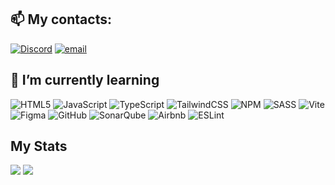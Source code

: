 ## 📫 My contacts:


[![Discord](https://img.shields.io/badge/Discord-%237289DA.svg?logo=discord&logoColor=white)](https://discord.gg/zagorky) [![email](https://img.shields.io/badge/Email-D14836?logo=gmail&logoColor=white)](mailto:immelnikovadaria@inbox.ru) 

## 🌱 I’m currently learning

![HTML5](https://img.shields.io/badge/html5-%23E34F26.svg?style=for-the-badge&logo=html5&logoColor=white) ![JavaScript](https://img.shields.io/badge/javascript-%23323330.svg?style=for-the-badge&logo=javascript&logoColor=%23F7DF1E) ![TypeScript](https://img.shields.io/badge/typescript-%23007ACC.svg?style=for-the-badge&logo=typescript&logoColor=white) ![TailwindCSS](https://img.shields.io/badge/tailwindcss-%2338B2AC.svg?style=for-the-badge&logo=tailwind-css&logoColor=white) ![NPM](https://img.shields.io/badge/NPM-%23CB3837.svg?style=for-the-badge&logo=npm&logoColor=white) ![SASS](https://img.shields.io/badge/SASS-hotpink.svg?style=for-the-badge&logo=SASS&logoColor=white) ![Vite](https://img.shields.io/badge/vite-%23646CFF.svg?style=for-the-badge&logo=vite&logoColor=white) ![Figma](https://img.shields.io/badge/figma-%23F24E1E.svg?style=for-the-badge&logo=figma&logoColor=white) ![GitHub](https://img.shields.io/badge/github-%23121011.svg?style=for-the-badge&logo=github&logoColor=white) ![SonarQube](https://img.shields.io/badge/SonarQube-black?style=for-the-badge&logo=sonarqube&logoColor=4E9BCD) ![Airbnb](https://img.shields.io/badge/Airbnb-%23ff5a5f.svg?style=for-the-badge&logo=Airbnb&logoColor=white) ![ESLint](https://img.shields.io/badge/ESLint-4B3263?style=for-the-badge&logo=eslint&logoColor=white)

## My Stats

![](https://github-readme-stats.vercel.app/api?username=Zagorky&theme=dark&hide_border=false&include_all_commits=false&count_private=false) ![](https://nirzak-streak-stats.vercel.app/?user=Zagorky&theme=dark&hide_border=false)

[//]: # (### Audio Player)

[//]: # ()
[//]: # (- Stack:HTML5, CSS, JS)

[//]: # (- Deploy: [zagorky.github.io/audio-player/audio-player/]&#40;zagorky.github.io/audio-player/audio-player/&#41;)

[//]: # (- Repo: [https://github.com/zagorky/Audio-player/tree/gh-pages]&#40;https://github.com/zagorky/Audio-player/tree/gh-pages&#41;)

[//]: # ()
[//]: # (![gif]&#40;https://github.com/zagorky/zagorky/blob/0159dd08fcf5ca5c8a47c29183090e62a7d8fbe9/src/player.gif&#41;)

[//]: # (### Whack-A-Mole)

[//]: # ()
[//]: # (- Stack:HTML5, CSS, JS)

[//]: # (- Deploy: [https://zagorky.github.io/Whack-A-Mole/random-game/]&#40;https://zagorky.github.io/Whack-A-Mole/random-game/&#41; )

[//]: # (- Repo: [https://github.com/zagorky/Whack-A-Mole]&#40;https://github.com/zagorky/Whack-A-Mole&#41;)

[//]: # ()
[//]: # (![gif]&#40;https://github.com/zagorky/zagorky/blob/main/src/game.gif&#41;)

[//]: # ()
[//]: # (### Photo Gallery)

[//]: # ()
[//]: # (- Stack:HTML5, CSS, JS)

[//]: # (- Deploy: [https://zagorky.github.io/Photo-gallery/photo-gallery/]&#40;https://zagorky.github.io/Photo-gallery/photo-gallery/&#41;)

[//]: # (- Repo: [https://github.com/zagorky/Photo-gallery]&#40;https://github.com/zagorky/Photo-gallery&#41;)

[//]: # ()
[//]: # (![gif]&#40;https://github.com/zagorky/zagorky/blob/0159dd08fcf5ca5c8a47c29183090e62a7d8fbe9/src/gallery.gif&#41;)


<!--[![GitHub Streak](http://github-readme-streak-stats.herokuapp.com?user=zagorky&theme=shadow-orange)](https://git.io/streak-stats)  -->

<!--
**zagorky/zagorky** is a ✨ _special_ ✨ repository because its `README.md` (this file) appears on your GitHub profile.

Here are some ideas to get you started:

- 🔭 I’m currently working on ...
- 🌱 I’m currently learning ...
- 👯 I’m looking to collaborate on ...
- 🤔 I’m looking for help with ...
- 💬 Ask me about ...
- 📫 How to reach me: ...
- 😄 Pronouns: ...
- ⚡ Fun fact: ...
-->
